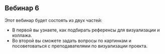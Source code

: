 ## Вебинар 6

Этот вебинар будет состоять из двух частей:

- В первой вы узнаете, как подбирать референсы для визуализации и коллажа.
- Во второй вы сможете задать вопросы по картинкам и посоветоваться с преподавателями по визуализации проекта.
